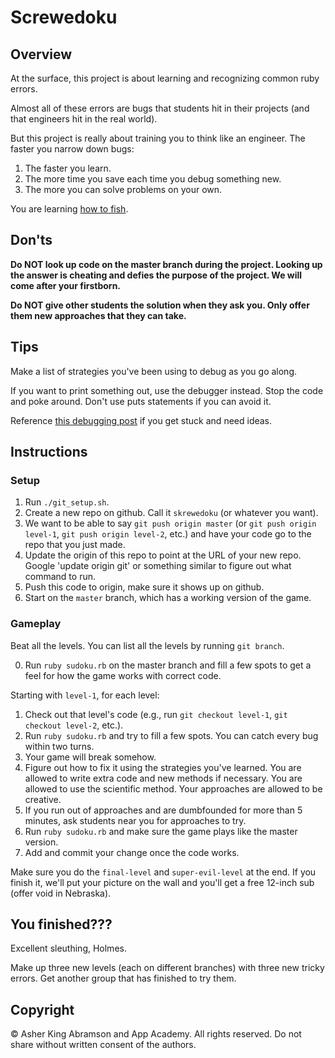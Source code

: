 # Screwedoku

## Overview

At the surface, this project is about learning and recognizing common ruby errors.

Almost all of these errors are bugs that students hit in their projects (and that engineers hit in the real world).

But this project is really about training you to think like an engineer.  The faster you narrow down bugs:

1. The faster you learn.
2. The more time you save each time you debug something new.
3. The more you can solve problems on your own.

You are learning [how to fish][how-to-fish].

[how-to-fish]: https://calum.org/posts/teach-a-man-to-fish

## Don'ts
**Do NOT look up code on the master branch during the project.  Looking up the answer is cheating and defies the purpose of the project.  We will come after your firstborn.**

**Do NOT give other students the solution when they ask you. Only offer them new approaches that they can take.**

## Tips

Make a list of strategies you've been using to debug as you go along.

If you want to print something out, use the debugger instead. Stop the code and poke around.  Don't use puts statements if you can avoid it.

Reference [this debugging post][learn-to-debug] if you get stuck and need ideas.

[learn-to-debug]: https://carryonmyabramson.wordpress.com/2015/12/11/learn-to-debug-and-save-six-weeks-a-year/


## Instructions

### Setup

1. Run `./git_setup.sh`.
2. Create a new repo on github.  Call it `skrewedoku` (or whatever you want).
3. We want to be able to say `git push origin master` (or `git push origin level-1`, `git push origin level-2`, etc.) and have your code go to the repo that you just made.
4. Update the origin of this repo to point at the URL of your new repo.  Google 'update origin git' or something similar to figure out what command to run.
5. Push this code to origin, make sure it shows up on github.
6. Start on the `master` branch, which has a working version of the game.

### Gameplay

Beat all the levels.  You can list all the levels by running `git branch`.


0. Run `ruby sudoku.rb` on the master branch and fill a few spots to get a feel for how the game works with correct code.

Starting with `level-1`, for each level:

1. Check out that level's code (e.g., run `git checkout level-1`, `git checkout level-2`, etc.).
2. Run `ruby sudoku.rb` and try to fill a few spots.  You can catch every bug within two turns.
3. Your game will break somehow.
4. Figure out how to fix it using the strategies you've learned.  You are allowed to write extra code and new methods if necessary.  You are allowed to use the scientific method.  Your approaches are allowed to be creative.
5. If you run out of approaches and are dumbfounded for more than 5 minutes, ask students near you for approaches to try.
6. Run `ruby sudoku.rb` and make sure the game plays like the master version.
7. Add and commit your change once the code works.

Make sure you do the `final-level` and `super-evil-level` at the end.  If you finish it, we'll put your picture on the wall and you'll get a free 12-inch sub (offer void in Nebraska).


## You finished???

Excellent sleuthing, Holmes.

Make up three new levels (each on different branches) with three new tricky errors.  Get another group that has finished to try them.

## Copyright

© Asher King Abramson and App Academy.  All rights reserved.  Do not share without written consent of the authors.
